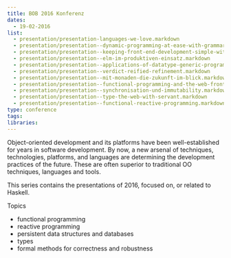 ```yaml
---
title: BOB 2016 Konferenz
dates:
  - 19-02-2016
list:
  - presentation/presentation-languages-we-love.markdown
  - presentation/presentation--dynamic-programming-at-ease-with-grammars-algebras-products.markdown
  - presentation/presentation--keeping-front-end-development-simple-with-react.markdown
  - presentation/presentation--elm-im-produktiven-einsatz.markdown
  - presentation/presentation--applications-of-datatype-generic-programming-in-haskell.markdown
  - presentation/presentation--verdict-reified-refinement.markdown
  - presentation/presentation--mit-monaden-die-zukunft-im-blick.markdown
  - presentation/presentation--functional-programming-and-the-web-frontend-development-in-purescript.markdown
  - presentation/presentation--synchronisation-und-immutability.markdown
  - presentation/presentation--type-the-web-with-servant.markdown
  - presentation/presentation--functional-reactive-programming.markdown
type: conference
tags:
libraries:
---
```


Object-oriented development and its platforms have been well-established for years in software development. By now, a new arsenal of techniques, technologies, platforms, and languages are determining the development practices of the future. These are often superior to traditional OO techniques, languages and tools.

This series contains the presentations of 2016, focused on, or related to Haskell.

Topics

* functional programming
* reactive programming
* persistent data structures and databases
* types
* formal methods for correctness and robustness
